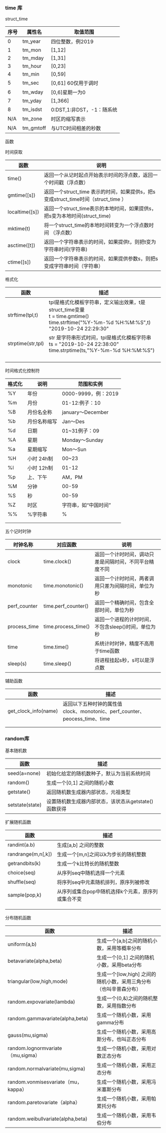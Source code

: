 ### time 库

struct_time

| 序号 | 属性名    | 取值范围                  |
| ---- | --------- | ------------------------- |
| 0    | tm_year   | 四位整数，例2019          |
| 1    | tm_mon    | [1,12]                    |
| 2    | tm_mday   | [1,31]                    |
| 3    | tm_hour   | [0,23]                    |
| 4    | tm_min    | [0,59]                    |
| 5    | tm_sec    | [0,61] 60仅用于调时       |
| 6    | tm_wday   | [0,6]星期一为0            |
| 7    | tm_yday   | [1,366]                   |
| 8    | tm_isdst  | 0:DST,1:非DST，-1：随系统 |
| N/A  | tm_zone   | 时区的缩写表示            |
| N/A  | tm_gmtoff | 与UTC时间相差的秒数       |

函数

时间获取

| 函数           | 说明                                                         |
| -------------- | ------------------------------------------------------------ |
| time()         | 返回一个从记时起点开始表示时间的浮点数，返回一个时间戳（浮点数） |
| gmtime([s])    | 返回一个struct_time 表示的时间，如果提供s，把s变成struct_time时间（struct_time ） |
| localtime([s]) | 返回一个struct_time表示的本地时间，如果提供s，把s变为本地时间(struct_time) |
| mktime(t)      | 将一个struct_time的本地时间转变为一个浮点数时间 （浮点数）   |
| asctime([t])   | 返回一个字符串表示的时间，如果提供t，则把t变为字符串时间(字符串) |
| ctime([s])     | 返回一个字符串表示的时间，如果提供参数s，则把s变成字符串时间（字符串） |

格式化

| 函数              | 描述                                                         |
| ----------------- | ------------------------------------------------------------ |
| strftime(tpl,t)   | tpl是格式化模板字符串，定义输出效果，t是struct_time变量<br>t = time.gmtime()<br>time.strftime("%Y-%m-%d %H:%M:%S",t)<br>"2019-10-24 22:29:30" |
| strptime(str,tpl) | str 是字符串形式时间，tpl是格式化模板字符串<br>ts = "2019-10-24 22:38:00"<br>time.strptime(ts,"%Y-%m-%d %H:%M:%S") |
|                   |                                                              |
|                   |                                                              |
|                   |                                                              |
|                   |                                                              |

时间格式化控制符

| 格式化 | 说明         | 范围和实例           |
| ------ | ------------ | -------------------- |
| %Y     | 年份         | 0000-9999，例：2019  |
| %m     | 月份         | 01-12:例子：10       |
| %B     | 月份名全称   | january～December    |
| %b     | 月份名称缩写 | Jan～Des             |
| %d     | 日期         | 01~31例子：09        |
| %A     | 星期         | Monday～Sunday       |
| %a     | 星期缩写     | Mon～Sun             |
| %H     | 小时 24h制   | 00~23                |
| %l     | 小时 12h制   | 01-12                |
| %p     | 上、下午     | AM，PM               |
| %M     | 分钟         | 00-59                |
| %S     | 秒           | 00-59                |
| %Z     | 时区         | 字符串，如“中国时间” |
| %%     | %字符串      | %                    |
|        |              |                      |
|        |              |                      |

五个记时时钟

| 时钟名称     | 对应函数            | 说明                                                   |
| ------------ | ------------------- | ------------------------------------------------------ |
| clock        | time.clock()        | 返回一个计时时间，调动只差是间隔时间，不同平台精度不同 |
| monotonic    | time.monotonic()    | 返回一个计时时间，两者调用只差为间隔时间，单位为秒     |
| perf_counter | time.perf_counter() | 返回一个精确时间，包含全部时间，单位为秒               |
| process_time | time.process_time() | 返回一个进程的计时时间，不包含sleep()时间，单位为秒    |
| time         | time.time()         | 系统计时时钟，精度不高用于time函数                     |
| sleep(s)     | time.sleep()        | 将进程挂起s秒，s可以是浮点数                           |

辅助函数	

| 函数                 | 描述                                                         |
| -------------------- | ------------------------------------------------------------ |
| get_clock_info(name) | 返回以下五种时钟的属性值 <br> clock、monotonic、perf_counter、peocess_time、time |
|                      |                                                              |
|                      |                                                              |



### random库	

基本随机数

| 函数            | 描述                                                  |
| --------------- | ----------------------------------------------------- |
| seed(a=none)    | 初始化给定的随机数种子，默认为当前系统时间            |
| random()        | 生成一个[0,1] 之间的随机小数                          |
| getstate()      | 返回随机数生成器内部状态，元祖类型                    |
| setstate(state) | 设置随机数生成器内部状态，该状态从getstate() 函数获得 |

扩展随机函数

| 函数               | 描述                                               |
| ------------------ | -------------------------------------------------- |
| randint(a.b)       | 生成[a,b] 之间的整数                               |
| randrange(m,n[,k]) | 生成一个[m,n]之间以k为步长的随机整数               |
| getrandbits(k)     | 生成一个k比特长的随机整数                          |
| choice(seq)        | 从序列seq中随机选择一个元素                        |
| shuffle(seq)       | 将序列seq中元素随机排列，原序列被修改              |
| sample(pop,k)      | 从序列或集合pop中随机选择k个元素，原序列或集合不变 |
|                    |                                                    |
|                    |                                                    |
|                    |                                                    |

分布随机函数	

| 函数                                | 描述                                                         |
| ----------------------------------- | ------------------------------------------------------------ |
| uniform(a,b)                        | 生成一个[a,b]之间的随机小数，采用等概率分布                  |
| betavariate(alpha,beta)             | 生成一个[0,1] 之间的随机小数，采用beta分布                   |
| triangular(low,high,mode)           | 生成一个[low,high] 之间的随机小数，采用三角分布（也叫辛普森分布） |
| random.expovariate(lambda)          | 生成一个(0,&)之间的随机整数，采用指数分布                    |
| random.gammavariate(alpha,beta)     | 生成一个随机小数，采用gamma分布                              |
| gauss(mu,sigma)                     | 生成一个随机小数，采用高斯分布，也叫正态分布                 |
| random.lognormvariate（mu,sigma）   | 生成一个随机小数，采用对数正态分布                           |
| random.normalvariate(mu,sigma)      | 生成一个随机小数，采用正态分布                               |
| random.vonmisesvariate（mu，kappa） | 生成一个随机小数，采用冯米塞斯分布                           |
| random.paretovariate（alpha）       | 生成一个随机小数，采用帕累托分布                             |
| random.weibullvariate(alpha,beta)   | 生成一个随机小数，采用韦伯分布                               |



